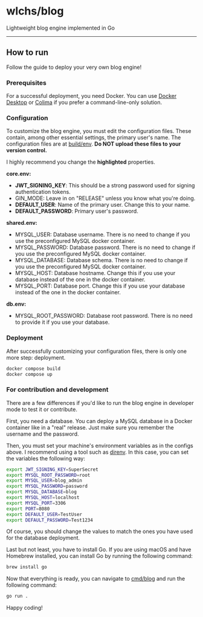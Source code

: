 # wlchs/blog
Lightweight blog engine implemented in Go

---

## How to run
Follow the guide to deploy your very own blog engine!

### Prerequisites
For a successful deployment, you need Docker.
You can use [Docker Desktop](https://docs.docker.com/desktop/) or [Colima](https://github.com/abiosoft/colima) if you prefer a command-line-only solution.

### Configuration
To customize the blog engine, you must edit the configuration files.
These contain, among other essential settings, the primary user's name.
The configuration files are at [build/env](./build/env).
**Do NOT upload these files to your version control.**

I highly recommend you change the **highlighted** properties.

**core.env:**
* **JWT_SIGNING_KEY**: This should be a strong password used for signing authentication tokens.
* GIN_MODE: Leave in on "RELEASE" unless you know what you're doing.
* **DEFAULT_USER**: Name of the primary user. Change this to your name.
* **DEFAULT_PASSWORD**: Primary user's password.

**shared.env:**
* MYSQL_USER: Database username. There is no need to change if you use the preconfigured MySQL docker container.
* MYSQL_PASSWORD: Database password. There is no need to change if you use the preconfigured MySQL docker container.
* MYSQL_DATABASE: Database schema. There is no need to change if you use the preconfigured MySQL docker container.
* MYSQL_HOST: Database hostname. Change this if you use your database instead of the one in the docker container.
* MYSQL_PORT: Database port. Change this if you use your database instead of the one in the docker container.

**db.env:**
* MYSQL_ROOT_PASSWORD: Database root password. There is no need to provide it if you use your database.

### Deployment
After successfully customizing your configuration files, there is only one more step: deployment.

```sh
docker compose build
docker compose up
```

### For contribution and development
There are a few differences if you'd like to run the blog engine in developer mode to test it or contribute.

First, you need a database. You can deploy a MySQL database in a Docker container like in a "real" release.
Just make sure you remember the username and the password.

Then, you must set your machine's environment variables as in the configs above.
I recommend using a tool such as [direnv](https://direnv.net).
In this case, you can set the variables the following way:

```sh
export JWT_SIGNING_KEY=SuperSecret
export MYSQL_ROOT_PASSWORD=root
export MYSQL_USER=blog_admin
export MYSQL_PASSWORD=password
export MYSQL_DATABASE=blog
export MYSQL_HOST=localhost
export MYSQL_PORT=3306
export PORT=8080
export DEFAULT_USER=TestUser
export DEFAULT_PASSWORD=Test1234
```

Of course, you should change the values to match the ones you have used for the database deployment.

Last but not least, you have to install Go. 
If you are using macOS and have Homebrew installed, you can install Go by running the following command:

```sh
brew install go
```

Now that everything is ready, you can navigate to [cmd/blog](./cmd/blog) and run the following command:

```sh
go run .
```

Happy coding!